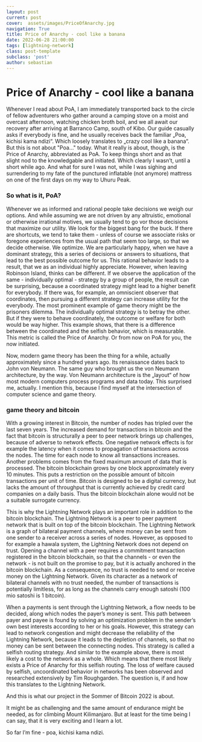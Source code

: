 ```yaml
---
layout: post
current: post
cover:  assets/images/PriceOfAnarchy.jpg
navigation: True
title: Price of Anarchy - cool like a banana
date: 2022-06-28 21:00:00
tags: [lightning-network]
class: post-template
subclass: 'post'
author: sebastian
---
```

# Price of Anarchy - cool like a banana

Whenever I read about PoA, I am immediately transported back to the circle of fellow adventurers who gather around a camping stove on a moist and overcast afternoon, watching chicken broth boil, and we all await our recovery after arriving at Barranco Camp, south of Kibo. Our guide casually asks if everybody is fine, and he usually receives back the familiar „Poa, kichisi kama ndizi“. Which loosely translates to „crazy cool like a banana“. But this is not about "Poa..." today. 
What it really is about, though, is the Price of Anarchy, abbreviated as PoA. To keep things short and as that slight nod to the knowledgable and initiated. Which clearly I wasn’t, until a short while ago. And what for sure I was not, while I was sighing and surrendering to my fate of the punctured inflatable (not anymore) mattress on one of the first days on my way to Uhuru Peak.

### So what is it, PoA? 

Whenever we as informed and rational people take decisions we weigh our options. And while assuming we are not driven by any altruistic, emotional or otherwise irrational motives, we usually tend to go vor those decisions that maximize our utility. We look for the biggest bang for the buck. If there are shortcuts, we tend to take them - unless of course we associate risks or foregone experiences from the usual path that seem too large, so that we decide otherwise. We optimize. We are particularly happy, when we have a dominant strategy, this a series of decisions or answers to situations, that lead to the best possible outcome for us. 
This rational behavior leads to a result, that we as an individual highly appreciate. However, when leaving Robinson Island, thinks can be different. If we observe the application of the same - individually optimal - strategy by a group of people, the result can be surprising, because a coordinated strategy might lead to a higher benefit for everybody. If there was, for example, an omniscient observer that coordinates, then pursuing a different strategy can increase utility for the everybody. The most prominent example of game theory might be the prisoners dilemma. The individually optimal strategy is to betray the other. But if they were to behave coordinately, the outcome or welfare for both would be way higher. This example shows, that there is a difference between the coordinated and the selfish behavior, which is measurable. This metric is called the Price of Anarchy. Or from now on PoA for you, the now initiated.

Now, modern game theory has been the thing for a while, actually approximately since a hundred years ago. Its renaissance dates back to John von Neumann. The same guy who brought us the von Neumann architecture, by the way. Von Neumann architecture is the „layout“ of how most modern computers process programs and data today. This surprised me, actually. I mention this, because I find myself at the intersection of computer science and game theory. 

### game theory and bitcoin
With a growing interest in Bitcoin, the number of nodes has tripled over the last seven years. The increased demand for transactions in bitcoin and the fact that bitcoin is structurally a peer to peer network brings up challenges, because of adverse to network effects. One negative network effects is for example the latency when it comes to propagation of transactions across the nodes. The time for each node to know all transactions increases. Another problems comes from the fixed maximum amount of data that is processed. The bitcoin blockchain grows by one block approximately every 10 minutes. This puts a restriction on the possible amount of bitcoin transactions per unit of time. Bitcoin is designed to be a digital currency, but lacks the amount of throughput that is currently achieved by credit card companies on a daily basis. Thus the bitcoin blockchain alone would not be a suitable surrogate currency. 

This is why the Lightning Network plays an important role in addition to the bitcoin blockchain. The Lightning Network is a peer to peer payment network that is built on top of the bitcoin blockchain. The Lightning Network is a graph of bilateral payment channels, where money can be sent from one sender to a receiver across a series of nodes. However, as opposed to for example a hawala system, the Lightning Network does not depend on trust. Opening a channel with a peer requires a commitment transaction registered in the bitcoin blockchain, so that the channels - or even the network - is not built on the promise to pay, but it is actually anchored in the bitcoin blockchain. As a consequence, no trust is needed to send or receive money on the Lightning Network. Given its character as a network of bilateral channels with no trust needed, the number of transactions is potentially limitless, for as long as the channels carry enough satoshi (100 mio satoshi is 1 bitcoin). 

When a payments is sent through the Lightning Network, a flow needs to be decided, along which nodes the payer’s money is sent. This path between payer and payee is found by solving an optimization problem in the sender’s own best interests according to her or his goals. 
However, this strategy can lead to network congestion and might decrease the reliability of the Lightning Network, because it leads to the depletion of channels, so that no money can be sent between the connecting nodes. This strategy is called a selfish routing strategy. And similar to the example above, there is most likely a cost to the network as a whole. Which means that there most likely exists a Price of Anarchy for this selfish routing. 
The loss of welfare caused by selfish, uncoordinated behavior in networks has been observed and researched extensively by Tim Roughgarden.  The question is, if and how this translates to the Lightning Network. 

And this is what our project in the Sommer of Bitcoin 2022 is about. 

It might be as challenging and the same amount of endurance might be needed, as for climbing Mount Kilimanjaro. But at least for the time being I can say, that it is very exciting and I learn a lot. 

So far I’m fine - poa, kichisi kama ndizi.


